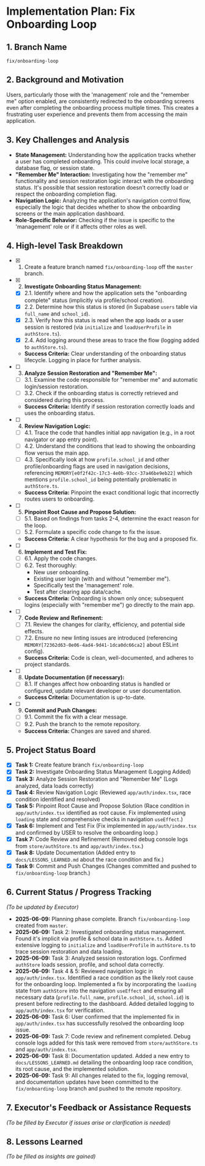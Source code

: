 # Implementation Plan: Fix Onboarding Loop

## 1. Branch Name
`fix/onboarding-loop`

## 2. Background and Motivation
Users, particularly those with the 'management' role and the "remember me" option enabled, are consistently redirected to the onboarding screens even after completing the onboarding process multiple times. This creates a frustrating user experience and prevents them from accessing the main application.

## 3. Key Challenges and Analysis
- **State Management:** Understanding how the application tracks whether a user has completed onboarding. This could involve local storage, a database flag, or session state.
- **"Remember Me" Interaction:** Investigating how the "remember me" functionality and session restoration logic interact with the onboarding status. It's possible that session restoration doesn't correctly load or respect the onboarding completion flag.
- **Navigation Logic:** Analyzing the application's navigation control flow, especially the logic that decides whether to show the onboarding screens or the main application dashboard.
- **Role-Specific Behavior:** Checking if the issue is specific to the 'management' role or if it affects other roles as well.

## 4. High-level Task Breakdown
- [x] 1. Create a feature branch named `fix/onboarding-loop` off the `master` branch.
- [x] 2. **Investigate Onboarding Status Management:**
    - [x] 2.1. Identify where and how the application sets the "onboarding complete" status (implicitly via profile/school creation).
    - [x] 2.2. Determine how this status is stored (in Supabase `users` table via `full_name` and `school_id`).
    - [x] 2.3. Verify how this status is read when the app loads or a user session is restored (via `initialize` and `loadUserProfile` in `authStore.ts`).
    - [x] 2.4. Add logging around these areas to trace the flow (logging added to `authStore.ts`).
    - **Success Criteria:** Clear understanding of the onboarding status lifecycle. Logging in place for further analysis.
- [ ] 3. **Analyze Session Restoration and "Remember Me":**
    - [ ] 3.1. Examine the code responsible for "remember me" and automatic login/session restoration.
    - [ ] 3.2. Check if the onboarding status is correctly retrieved and considered during this process.
    - **Success Criteria:** Identify if session restoration correctly loads and uses the onboarding status.
- [ ] 4. **Review Navigation Logic:**
    - [ ] 4.1. Trace the code that handles initial app navigation (e.g., in a root navigator or app entry point).
    - [ ] 4.2. Understand the conditions that lead to showing the onboarding flow versus the main app.
    - [ ] 4.3. Specifically look at how `profile.school_id` and other profile/onboarding flags are used in navigation decisions, referencing `MEMORY[e0f2f42c-17c3-4e0b-93cc-37a46be9eb22]` which mentions `profile.school_id` being potentially problematic in `authStore.ts`.
    - **Success Criteria:** Pinpoint the exact conditional logic that incorrectly routes users to onboarding.
- [ ] 5. **Pinpoint Root Cause and Propose Solution:**
    - [ ] 5.1. Based on findings from tasks 2-4, determine the exact reason for the loop.
    - [ ] 5.2. Formulate a specific code change to fix the issue.
    - **Success Criteria:** A clear hypothesis for the bug and a proposed fix.
- [ ] 6. **Implement and Test Fix:**
    - [ ] 6.1. Apply the code changes.
    - [ ] 6.2. Test thoroughly:
        - New user onboarding.
        - Existing user login (with and without "remember me").
        - Specifically test the 'management' role.
        - Test after clearing app data/cache.
    - **Success Criteria:** Onboarding is shown only once; subsequent logins (especially with "remember me") go directly to the main app.
- [ ] 7. **Code Review and Refinement:**
    - [ ] 7.1. Review the changes for clarity, efficiency, and potential side effects.
    - [ ] 7.2. Ensure no new linting issues are introduced (referencing `MEMORY[72362d63-0e06-4ad4-9d41-1dca0dc66ca2]` about ESLint config).
    - **Success Criteria:** Code is clean, well-documented, and adheres to project standards.
- [ ] 8. **Update Documentation (if necessary):**
    - [ ] 8.1. If changes affect how onboarding status is handled or configured, update relevant developer or user documentation.
    - **Success Criteria:** Documentation is up-to-date.
- [ ] 9. **Commit and Push Changes:**
    - [ ] 9.1. Commit the fix with a clear message.
    - [ ] 9.2. Push the branch to the remote repository.
    - **Success Criteria:** Changes are saved and shared.

## 5. Project Status Board
- [x] **Task 1:** Create feature branch `fix/onboarding-loop`
- [x] **Task 2:** Investigate Onboarding Status Management (Logging Added)
- [x] **Task 3:** Analyze Session Restoration and "Remember Me" (Logs analyzed, data loads correctly)
- [x] **Task 4:** Review Navigation Logic (Reviewed `app/auth/index.tsx`, race condition identified and resolved)
- [x] **Task 5:** Pinpoint Root Cause and Propose Solution (Race condition in `app/auth/index.tsx` identified as root cause. Fix implemented using `loading` state and comprehensive checks in navigation `useEffect`.)
- [x] **Task 6:** Implement and Test Fix (Fix implemented in `app/auth/index.tsx` and confirmed by USER to resolve the onboarding loop.)
- [x] **Task 7:** Code Review and Refinement (Removed debug console logs from `store/authStore.ts` and `app/auth/index.tsx`.)
- [x] **Task 8:** Update Documentation (Added entry to `docs/LESSONS_LEARNED.md` about the race condition and fix.)
- [x] **Task 9:** Commit and Push Changes (Changes committed and pushed to `fix/onboarding-loop` branch.)

## 6. Current Status / Progress Tracking
*(To be updated by Executor)*
- **2025-06-09:** Planning phase complete. Branch `fix/onboarding-loop` created from `master`.
- **2025-06-09:** Task 2: Investigated onboarding status management. Found it's implicit via profile & school data in `authStore.ts`. Added extensive logging to `initialize` and `loadUserProfile` in `authStore.ts` to trace session restoration and data loading.
- **2025-06-09:** Task 3: Analyzed session restoration logs. Confirmed `authStore` loads session, profile, and school data correctly.
- **2025-06-09:** Task 4 & 5: Reviewed navigation logic in `app/auth/index.tsx`. Identified a race condition as the likely root cause for the onboarding loop. Implemented a fix by incorporating the `loading` state from `authStore` into the navigation `useEffect` and ensuring all necessary data (`profile.full_name`, `profile.school_id`, `school.id`) is present before redirecting to the dashboard. Added detailed logging to `app/auth/index.tsx` for verification.
- **2025-06-09:** Task 6: User confirmed that the implemented fix in `app/auth/index.tsx` has successfully resolved the onboarding loop issue.
- **2025-06-09:** Task 7: Code review and refinement completed. Debug console logs added for this task were removed from `store/authStore.ts` and `app/auth/index.tsx`.
- **2025-06-09:** Task 8: Documentation updated. Added a new entry to `docs/LESSONS_LEARNED.md` detailing the onboarding loop race condition, its root cause, and the implemented solution.
- **2025-06-09:** Task 9: All changes related to the fix, logging removal, and documentation updates have been committed to the `fix/onboarding-loop` branch and pushed to the remote repository.

## 7. Executor's Feedback or Assistance Requests
*(To be filled by Executor if issues arise or clarification is needed)*

## 8. Lessons Learned
*(To be filled as insights are gained)*
